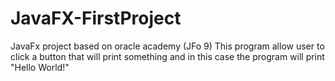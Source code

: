# JavaFX-FirstProject

JavaFx project based on oracle academy (JFo 9)
This program allow user to click a button that will print something and in this case the program will print "Hello World!"
